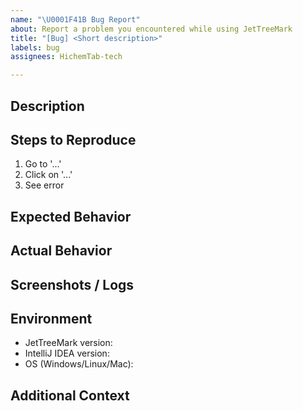 ```yaml
---
name: "\U0001F41B Bug Report"
about: Report a problem you encountered while using JetTreeMark
title: "[Bug] <Short description>"
labels: bug
assignees: HichemTab-tech

---
```


## Description

<!-- A clear and concise description of what the bug is. -->

## Steps to Reproduce

1. Go to '...'
2. Click on '...'
3. See error

## Expected Behavior

<!-- A clear description of what you expected to happen. -->

## Actual Behavior

<!-- A clear description of what actually happened. -->

## Screenshots / Logs

<!-- If applicable, add screenshots or logs to help explain your problem. -->

## Environment

- JetTreeMark version:
- IntelliJ IDEA version:
- OS (Windows/Linux/Mac):

## Additional Context

<!-- Add any other context about the problem here. -->
